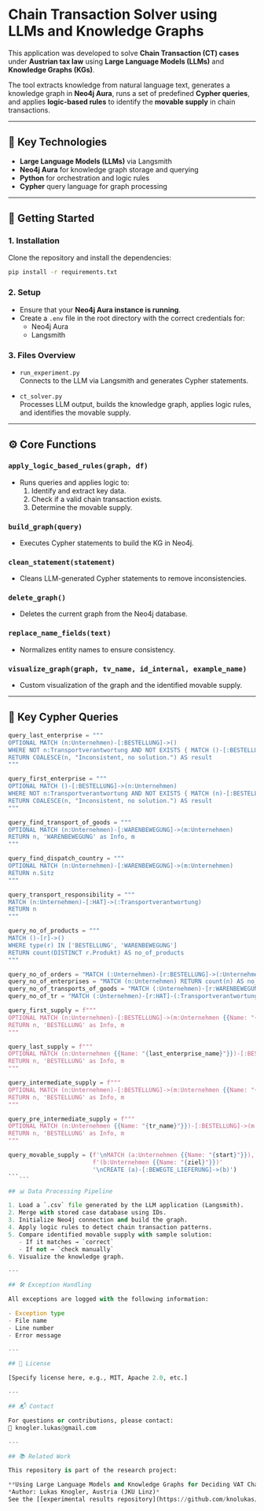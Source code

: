# Chain Transaction Solver using LLMs and Knowledge Graphs

This application was developed to solve **Chain Transaction (CT) cases** under **Austrian tax law** using **Large Language Models (LLMs)** and **Knowledge Graphs (KGs)**.

The tool extracts knowledge from natural language text, generates a knowledge graph in **Neo4j Aura**, runs a set of predefined **Cypher queries**, and applies **logic-based rules** to identify the **movable supply** in chain transactions.

---

## 🧠 Key Technologies

- **Large Language Models (LLMs)** via Langsmith
- **Neo4j Aura** for knowledge graph storage and querying
- **Python** for orchestration and logic rules
- **Cypher** query language for graph processing

---

## 🚀 Getting Started

### 1. Installation

Clone the repository and install the dependencies:

```bash
pip install -r requirements.txt
```

### 2. Setup

- Ensure that your **Neo4j Aura instance is running**.
- Create a `.env` file in the root directory with the correct credentials for:
  - Neo4j Aura
  - Langsmith

### 3. Files Overview

- `run_experiment.py`  
  Connects to the LLM via Langsmith and generates Cypher statements.

- `ct_solver.py`  
  Processes LLM output, builds the knowledge graph, applies logic rules, and identifies the movable supply.

---

## ⚙️ Core Functions

### `apply_logic_based_rules(graph, df)`
- Runs queries and applies logic to:
  1. Identify and extract key data.
  2. Check if a valid chain transaction exists.
  3. Determine the movable supply.

### `build_graph(query)`
- Executes Cypher statements to build the KG in Neo4j.

### `clean_statement(statement)`
- Cleans LLM-generated Cypher statements to remove inconsistencies.

### `delete_graph()`
- Deletes the current graph from the Neo4j database.

### `replace_name_fields(text)`
- Normalizes entity names to ensure consistency.

### `visualize_graph(graph, tv_name, id_internal, example_name)`
- Custom visualization of the graph and the identified movable supply.

---

## 🧾 Key Cypher Queries

```python
query_last_enterprise = """
OPTIONAL MATCH (n:Unternehmen)-[:BESTELLUNG]->() 
WHERE NOT n:Transportverantwortung AND NOT EXISTS { MATCH ()-[:BESTELLUNG]->(n) } 
RETURN COALESCE(n, "Inconsistent, no solution.") AS result
"""

query_first_enterprise = """
OPTIONAL MATCH ()-[:BESTELLUNG]->(n:Unternehmen)
WHERE NOT n:Transportverantwortung AND NOT EXISTS { MATCH (n)-[:BESTELLUNG]->() } 
RETURN COALESCE(n, "Inconsistent, no solution.") AS result
"""

query_find_transport_of_goods = """
OPTIONAL MATCH (n:Unternehmen)-[:WARENBEWEGUNG]->(m:Unternehmen) 
RETURN n, 'WARENBEWEGUNG' as Info, m
"""

query_find_dispatch_country = """
OPTIONAL MATCH (n:Unternehmen)-[:WARENBEWEGUNG]->(m:Unternehmen) 
RETURN n.Sitz
"""

query_transport_responsibility = """
MATCH (n:Unternehmen)-[:HAT]->(:Transportverantwortung)
RETURN n
"""

query_no_of_products = """
MATCH ()-[r]->()
WHERE type(r) IN ['BESTELLUNG', 'WARENBEWEGUNG']
RETURN count(DISTINCT r.Produkt) AS no_of_products
"""

query_no_of_orders = "MATCH (:Unternehmen)-[r:BESTELLUNG]->(:Unternehmen) RETURN count(r) AS no_of_orders"
query_no_of_enterprises = "MATCH (n:Unternehmen) RETURN count(n) AS no_of_enterprises"
query_no_of_transports_of_goods = "MATCH (:Unternehmen)-[r:WARENBEWEGUNG]->(:Unternehmen) RETURN count(r) AS no_of_transports_of_goods"
query_no_of_tr = "MATCH (:Unternehmen)-[r:HAT]-(:Transportverantwortung) RETURN count(r) AS no_of_tr"

query_first_supply = f"""
OPTIONAL MATCH (n:Unternehmen)-[:BESTELLUNG]->(m:Unternehmen {{Name: "{first_enterprise_name}"}})
RETURN n, 'BESTELLUNG' as Info, m
"""

query_last_supply = f"""
OPTIONAL MATCH (n:Unternehmen {{Name: "{last_enterprise_name}"}})-[:BESTELLUNG]->(m:Unternehmen)
RETURN n, 'BESTELLUNG' as Info, m
"""

query_intermediate_supply = f"""
OPTIONAL MATCH (n:Unternehmen)-[:BESTELLUNG]->(m:Unternehmen {{Name: "{tr_name}"}})
RETURN n, 'BESTELLUNG' as Info, m
"""

query_pre_intermediate_supply = f"""
OPTIONAL MATCH (n:Unternehmen {{Name: "{tr_name}"}})-[:BESTELLUNG]->(m:Unternehmen)
RETURN n, 'BESTELLUNG' as Info, m
"""

query_movable_supply = (f'\nMATCH (a:Unternehmen {{Name: "{start}"}}),'
                        f'(b:Unternehmen {{Name: "{ziel}"}})'
                        '\nCREATE (a)-[:BEWEGTE_LIEFERUNG]->(b)')
```---

## 📊 Data Processing Pipeline

1. Load a `.csv` file generated by the LLM application (Langsmith).
2. Merge with stored case database using IDs.
3. Initialize Neo4j connection and build the graph.
4. Apply logic rules to detect chain transaction patterns.
5. Compare identified movable supply with sample solution:
   - If it matches → `correct`
   - If not → `check manually` 
6. Visualize the knowledge graph.

---

## 🛠️ Exception Handling

All exceptions are logged with the following information:

- Exception type
- File name
- Line number
- Error message

---

## 📄 License

[Specify license here, e.g., MIT, Apache 2.0, etc.]

---

## 📬 Contact

For questions or contributions, please contact:  
📧 knogler.lukas@gmail.com

---

## 📚 Related Work

This repository is part of the research project:

**Using Large Language Models and Knowledge Graphs for Deciding VAT Chain-Transaction Cases in Austrian Tax Law**  
*Author: Lukas Knogler, Austria (JKU Linz)*  
See the [[experimental results repository](https://github.com/knolukas/ct-solver-results.git)](#) for more.
